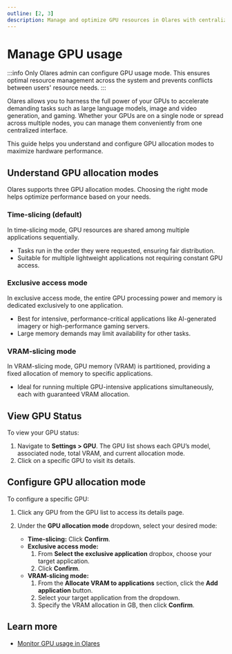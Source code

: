 ```yaml
---
outline: [2, 3]
description: Manage and optimize GPU resources in Olares with centralized controls, supporting time-slicing, exclusive access, and VRAM-slicing across single or multi-node setups.
---
```

# Manage GPU usage
:::info
Only Olares admin can configure GPU usage mode. This ensures optimal resource management across the system and prevents conflicts between users' resource needs.
:::

Olares allows you to harness the full power of your GPUs to accelerate demanding tasks such as large language models, image and video generation, and gaming. Whether your GPUs are on a single node or spread across multiple nodes, you can manage them conveniently from one centralized interface.

This guide helps you understand and configure GPU allocation modes to maximize hardware performance.

## Understand GPU allocation modes

Olares supports three GPU allocation modes. Choosing the right mode helps optimize performance based on your needs.

### Time-slicing (default)

In time-slicing mode, GPU resources are shared among multiple applications sequentially.

* Tasks run in the order they were requested, ensuring fair distribution.
* Suitable for multiple lightweight applications not requiring constant GPU access.

### Exclusive access mode

In exclusive access mode, the entire GPU processing power and memory is dedicated exclusively to one application.

* Best for intensive, performance-critical applications like AI-generated imagery or high-performance gaming servers.
* Large memory demands may limit availability for other tasks.

### VRAM-slicing mode

In VRAM-slicing mode, GPU memory (VRAM) is partitioned, providing a fixed allocation of memory to specific applications.

* Ideal for running multiple GPU-intensive applications simultaneously, each with guaranteed VRAM allocation.

## View GPU Status

To view your GPU status:

1. Navigate to **Settings > GPU**. The GPU list shows each GPU’s model, associated node, total VRAM, and current allocation mode.
2. Click on a specific GPU to visit its details.

## Configure GPU allocation mode

To configure a specific GPU:

1. Click any GPU from the GPU list to access its details page.
2. Under the **GPU allocation mode** dropdown, select your desired mode:

    * **Time-slicing:** Click **Confirm**.
    * **Exclusive access mode:**
      1. From **Select the exclusive application** dropbox, choose your target application.
      2. Click **Confirm**.
    * **VRAM-slicing mode:**
        1. From the **Allocate VRAM to applications** section, click the **Add application** button. 
        2. Select your target application from the dropdown.
        3. Specify the VRAM allocation in GB, then click **Confirm**.
   
## Learn more
- [Monitor GPU usage in Olares](../resources-usage.md)